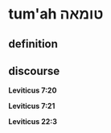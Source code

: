 # tum'ah טומאה

## definition

## discourse

**Leviticus 7:20**

**Leviticus 7:21**

**Leviticus 22:3**